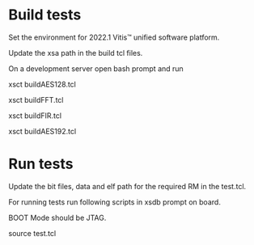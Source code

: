 # Build tests

Set the environment for 2022.1 Vitis™ unified software platform.

Update the xsa path in the build tcl files. 

On a development server open bash prompt and run 

xsct buildAES128.tcl

xsct buildFFT.tcl

xsct buildFIR.tcl

xsct buildAES192.tcl

# Run tests

Update the bit files, data and elf path for the required RM in the test.tcl. 

For running tests run following scripts in xsdb prompt on board.

BOOT Mode should be JTAG. 

source test.tcl
